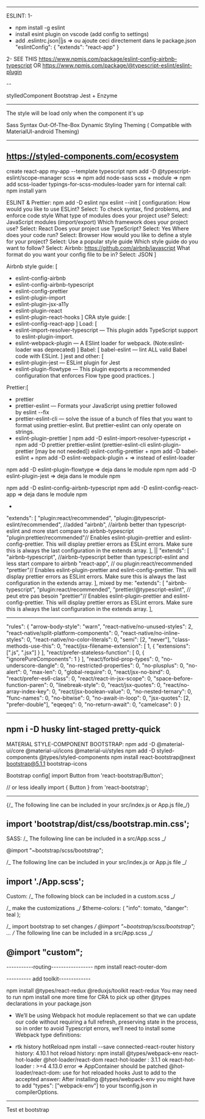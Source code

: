 ---------------------------------------------------

ESLINT:
1-
- npm install -g eslint
- install esint plugin on vscode (add config to settings)
- add .eslintrc.json||js => 
  ou  ajoute ceci directement dans le package.json
  "eslintConfig": {
    "extends": "react-app"
  } 


2-
SEE THIS https://www.npmjs.com/package/eslint-config-airbnb-typescript
OR https://www.npmjs.com/package/@typescript-eslint/eslint-plugin

--

stylledComponent
Bootstrap
Jest + Enzyme

----------------------------------------
The style will be load only when the component it's up

Sass Syntax Out-Of-The-Box
Dynamic Styling
Theming ( Compatible with MaterialUI-android Theming)

---

## https://styled-components.com/ecosystem

create react-app my-app --template typescript
npm add -D @typescript-eslint/scope-manager
scss => npm add node-sass
scss + module => npm add scss-loader typings-for-scss-modules-loader
yarn for internal call: npm install yarn

ESLINT & Prettier:
npm add -D eslint
npx eslint --init
[
configuration:
How would you like to use ESLint?
Select: To check syntax, find problems, and enforce code style
What type of modules does your project use?
Select: JavaScript modules (import/export)
Which framework does your project use?
Select: React
Does your project use TypeScript?
Select: Yes
Where does your code run?
Select: Browser
How would you like to define a style for your project?
Select: Use a popular style guide
Which style guide do you want to follow?
Select: Airbnb: https://github.com/airbnb/javascript
What format do you want your config file to be in?
Select: JSON
]

Airbnb style guide: [

- eslint-config-airbnb
- eslint-config-airbnb-typescript
- eslint-config-prettier
- eslint-plugin-import
- eslint-plugin-jsx-a11y
- eslint-plugin-react
- eslint-plugin-react-hooks
  ]
  CRA style guide: [
- eslint-config-react-app
  ]
  Load: [
- eslint-import-resolver-typescript — This plugin adds TypeScript support to eslint-plugin-import.
- eslint-webpack-plugin — A ESlint loader for webpack. (Note:eslint-loader was deprecated)
  ]
  Babel: [
  babel-eslint — lint ALL valid Babel code with ESLint.
  ]
  jest and other: [
- eslint-plugin-jest — ESLint plugin for Jest
- eslint-plugin-flowtype — This plugin exports a recommended configuration that enforces Flow type good practices.
  ]

Prettier:[

- prettier
- prettier-eslint — Formats your JavaScript using prettier followed by eslint --fix
- prettier-eslint-cli — solve the issue of a bunch of files that you want to format using prettier-eslint. But prettier-eslint can only operate on strings.
- eslint-plugin-prettier
  ]
  npm add -D eslint-import-resolver-typescript +
  npm add -D prettier prettier-eslint
  (prettier-eslint-cli eslint-plugin-prettier [may be not needed]) eslint-config-prettier +
  npm add -D babel-eslint +
  npm add -D eslint-webpack-plugin + => instead of eslint-loader

npm add -D eslint-plugin-flowtype => deja dans le module npm
npm add -D eslint-plugin-jest => deja dans le module npm

npm add -D eslint-config-airbnb-typescript
npm add -D eslint-config-react-app => deja dans le module npm

-

"extends": [
"plugin:react/recommended",
"plugin:@typescript-eslint/recommended", //added
"airbnb", //airbnb better than typescript-eslint and more start compare to airbnb-typescript
"plugin:prettier/recommended"// Enables eslint-plugin-prettier and eslint-config-prettier. This will display prettier errors as ESLint errors. Make sure this is always the last configuration in the extends array.
],
||
"extends": [
"airbnb-typescript", //airbnb-typescript better than typescript-eslint and less start compare to airbnb
"react-app", // ou plugin:react/recommended
"prettier"// Enables eslint-plugin-prettier and eslint-config-prettier. This will display prettier errors as ESLint errors. Make sure this is always the last configuration in the extends array.
],
mixed by me:
"extends": [
"airbnb-typescript",
"plugin:react/recommended",
"prettier/@typescript-eslint", // peut etre pas besoin
"prettier"// Enables eslint-plugin-prettier and eslint-config-prettier. This will display prettier errors as ESLint errors. Make sure this is always the last configuration in the extends array.
],

---

"rules": {
"arrow-body-style": "warn",
"react-native/no-unused-styles": 2,
"react-native/split-platform-components": 0,
"react-native/no-inline-styles": 0,
"react-native/no-color-literals": 0,
"semi": [2, "never"],
"class-methods-use-this": 0,
"react/jsx-filename-extension": [
1,
{
"extensions": [".js", ".jsx"]
}
],
"react/prefer-stateless-function": [
0,
{
"ignorePureComponents": 1
}
],
"react/forbid-prop-types": 0,
"no-underscore-dangle": 0,
"no-restricted-properties": 0,
"no-plusplus": 0,
"no-alert": 0,
"max-len": 0,
"global-require": 0,
"react/jsx-no-bind": 0,
"react/prefer-es6-class": 0,
"react/react-in-jsx-scope": 0,
"space-before-function-paren": 0,
"linebreak-style": 0,
"react/jsx-quotes": 0,
"react/no-array-index-key": 0,
"react/jsx-boolean-value": 0,
"no-nested-ternary": 0,
"func-names": 0,
"no-bitwise": 0,
"no-await-in-loop": 0,
"jsx-quotes": [2, "prefer-double"],
"eqeqeq": 0,
"no-return-await": 0,
"camelcase": 0
}

---

## npm i -D husky lint-staged pretty-quick

MATERIAL STYLE-COMPONENT BOOTSTRAP:
npm add -D @material-ui/core @material-ui/icons @material-ui/styles
npm add -D styled-components @types/styled-components
npm install react-bootstrap@next bootstrap@5.1.1 bootstrap-icons

Bootstrap config[
import Button from 'react-bootstrap/Button';

// or less ideally
import { Button } from 'react-bootstrap';

---

{/_ The following line can be included in your src/index.js or App.js file_/}

## import 'bootstrap/dist/css/bootstrap.min.css';

SASS:
/_ The following line can be included in a src/App.scss _/

@import "~bootstrap/scss/bootstrap";

/_ The following line can be included in your src/index.js or App.js file _/

## import './App.scss';

Custom:
/_ The following block can be included in a custom.scss _/

/_ make the customizations _/
$theme-colors: (
"info": tomato,
"danger": teal
);

/_ import bootstrap to set changes _/
@import "~bootstrap/scss/bootstrap";
...
/_ The following line can be included in a src/App.scss _/

## @import "custom";

-----------routing-----------------
npm install react-router-dom

---------- add toolkit-------------

npm install @types/react-redux @reduxjs/toolkit react-redux
You may need to run npm install
one more time for CRA to pick up other @types declarations in your package.json

- We’ll be using Webpack hot module replacement so that we can update our code without requiring a full refresh, preserving state in the process, so in order to avoid Typescript errors, we’ll need to install some Webpack type definitions:

- rtk history hotReload
  npm install --save connected-react-router history
  history: 4.10.1
  hot reload history: npm install @types/webpack-env react-hot-loader @hot-loader/react-dom
  react-hot-loader : 3.1.1 ok
  react-hot-loader : >=4 4.13.0 error => AppContainer should be patched
  @hot-loader/react-dom: use for hot reloaded hooks
  Just to add to the accepted answer: After installing @types/webpack-env you might have to add "types": ["webpack-env"] to your tsconfig.json in compilerOptions.

---

Test et bootstrap
